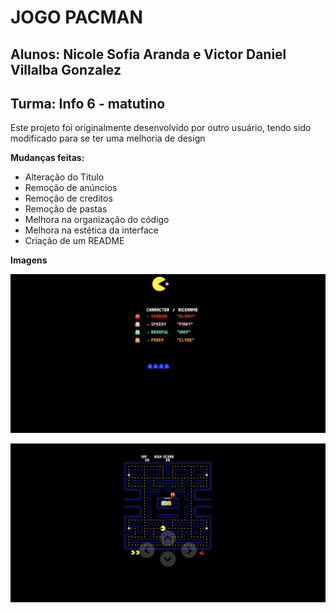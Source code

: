 # JOGO PACMAN
## Alunos: Nicole Sofia Aranda e Victor Daniel Villalba Gonzalez
## Turma: Info 6 - matutino

Este projeto foi originalmente desenvolvido por outro usuário, tendo sido modificado para se ter uma melhoria de design

**Mudanças feitas:**
+ Alteração do Titulo 
+ Remoção de anúncios 
+ Remoção de creditos 
+ Remoção de pastas 
+ Melhora na organização do código 
+ Melhora na estética da interface
+ Criação de um README 

**Imagens**

![Tela de inicio](ilustracoes/home.png)

![Tela interna](ilustracoes/main.png)


